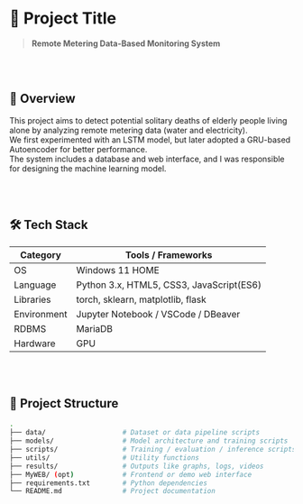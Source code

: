 # 📌 Project Title

> **Remote Metering Data-Based Monitoring System**



<br><br>
## 📖 Overview

This project aims to detect potential solitary deaths of elderly people living alone by analyzing remote metering data (water and electricity).  
We first experimented with an LSTM model, but later adopted a GRU-based Autoencoder for better performance.  
The system includes a database and web interface, and I was responsible for designing the machine learning model.


<br><br>
## 🛠️ Tech Stack

| Category        | Tools / Frameworks                |
|----------------|-----------------------------------|
| OS              | Windows 11 HOME                  |
| Language        | Python 3.x, HTML5, CSS3, JavaScript(ES6) |
| Libraries       | torch, sklearn, matplotlib, flask     |
| Environment     | Jupyter Notebook / VSCode / DBeaver   |
| RDBMS           | MariaDB                               |
| Hardware        | GPU                                   |


<br><br>
## 📂 Project Structure

```bash
.
├── data/                   # Dataset or data pipeline scripts
├── models/                 # Model architecture and training scripts
├── scripts/                # Training / evaluation / inference scripts
├── utils/                  # Utility functions
├── results/                # Outputs like graphs, logs, videos
├── MyWEB/ (opt)            # Frontend or demo web interface
├── requirements.txt        # Python dependencies
└── README.md               # Project documentation
